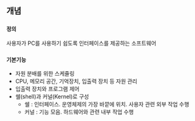 ## 개념

### `정의`
사용자가 PC를 사용하기 쉽도록 인터페이스를 제공하는 소프트웨어

### `기본기능`
- 자원 분배를 위한 스케쥴링
- CPU, 메모리 공간, 기억장치, 입출력 장치 등 자원 관리
- 입출력 장치와 프로그램 제어
- 쉘(shell)과 커널(Kernel)로 구성
    - 쉘 : 인터페이스. 운영체제의 가장 바깥에 위치. 사용자 관련 외부 작업 수행
    - 커널 : 기능 모음. 하드웨어와 관련 내부 작업 수행